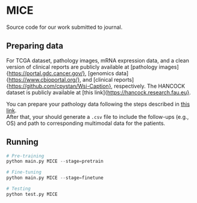 # MICE

Source code for our work submitted to journal.

## Preparing data

For TCGA dataset, pathology images, mRNA expression data, and a clean version of clinical reports are publicly available at [pathology images]{https://portal.gdc.cancer.gov/}, [genomics data]{https://www.cbioportal.org/}, and [clinical reports]{https://github.com/cpystan/Wsi-Caption}, respectively.
The HANCOCK dataset is publicly available at [this link]{https://hancock.research.fau.eu}.

You can prepare your pathology data following the steps described in [this link](https://github.com/mahmoodlab/SurvPath).   
After that, your should generate a ```.csv``` file to include the follow-ups (e.g., OS) and path to corresponding multimodal data for the patients.

## Running 
```python
# Pre-training
python main.py MICE --stage=pretrain

# Fine-tuning
python main.py MICE --stage=finetune

# Testing
python test.py MICE
```
